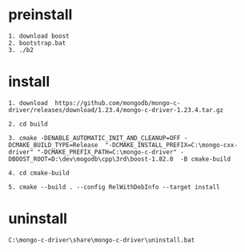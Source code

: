 
# preinstall
    1. download boost
    2. bootstrap.bat
    3. ./b2
# install
    1. download  https://github.com/mongodb/mongo-c-driver/releases/download/1.23.4/mongo-c-driver-1.23.4.tar.gz
   
    2. cd build
       
    3. cmake -DENABLE_AUTOMATIC_INIT_AND_CLEANUP=OFF -DCMAKE_BUILD_TYPE=Release  "-DCMAKE_INSTALL_PREFIX=C:\mongo-cxx-driver" "-DCMAKE_PREFIX_PATH=C:\mongo-c-driver" -DBOOST_ROOT=D:\dev\mogodb\cpp\3rd\boost-1.82.0  -B cmake-build
   
    4. cd cmake-build
   
    5. cmake --build . --config RelWithDebInfo --target install


# uninstall
    C:\mongo-c-driver\share\mongo-c-driver\uninstall.bat